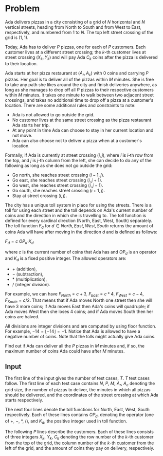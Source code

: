 # Problem

Ada delivers pizzas in a city consisting of a grid of $N$ horizontal and $N$ vertical streets, heading from North to South and from West to East, respectively, and numbered from $1$ to $N$. The top left street crossing of the grid is $(1,1)$.

Today, Ada has to deliver $P$ pizzas, one for each of $P$ customers. Each customer lives at a different street crossing; the $k$-th customer lives at street crossing $(X_k,Y_k)$ and will pay Ada $C_k$ coins after the pizza is delivered to their location.

Ada starts at her pizza restaurant at $(A_r,A_c)$ with $0$ coins and carrying $P$ pizzas. Her goal is to deliver all of the pizzas within $M$ minutes. She is free to take any path she likes around the city and finish deliveries anywhere, as long as she manages to drop off all $P$ pizzas to their respective customers within $M$ minutes. It takes one minute to walk between two adjacent street crossings, and takes no additional time to drop off a pizza at a customer's location. There are some additional rules and constraints to note:

- Ada is not allowed to go outside the grid.
- No customer lives at the same street crossing as the pizza restaurant Ada starts her trip.
- At any point in time Ada can choose to stay in her current location and not move.
- Ada can also choose not to deliver a pizza when at a customer's location.

Formally, if Ada is currently at street crossing $(i,j)$, where $i$ is $i$-th row from the top, and $j$ is $j$-th column from the left, she can decide to do any of the following as long as she does not go outside the grid:

- Go north, she reaches street crossing $(i−1,j)$.
- Go east, she reaches street crossing $(i,j+1)$.
- Go west, she reaches street crossing $(i,j−1)$.
- Go south, she reaches street crossing $(i+1,j)$.
- Stay at street crossing $(i,j)$.

The city has a unique toll system in place for using the streets. There is a toll for using each street and the toll depends on Ada's current number of coins and the direction in which she is travelling to. The toll function is defined for every cardinal direction (North, East, West, South) separately. The toll function $F_d$ for $d \in {North,East,West,South}$ returns the amount of coins Ada will have after moving in the direction $d$ and is defined as follows:

$F_d = c\ OP_d\ K_d$

where $c$ is the current number of coins that Ada has and $OP_d$ is an operator and $K_d$ is a fixed positive integer. The allowed operators are:

- $+$ (addition),
- $-$ (subtraction),
- $*$ (multiplication),
- $/$ (integer division).

For example, we can have $F_{North} = c + 3$, $F_{East} = c * 4$, $F_{West} = c - 4$, $F_{South} = c / 2$. That means that if Ada moves North one street then she will have $3$ more coins; if Ada moves East then Ada's coins will quadruple; if Ada moves West then she loses $4$ coins; and if Ada moves South then her coins are halved.

All divisions are integer divisions and are computed by using floor function. For example, $−14=⌊−14⌋=−1$. Notice that Ada is allowed to have a negative number of coins. Note that the tolls might actually give Ada coins.

Find out if Ada can deliver all the $P$ pizzas in $M$ minutes and, if so, the maximum number of coins Ada could have after $M$ minutes.

## Input

The first line of the input gives the number of test cases, $T$. $T$ test cases follow.
The first line of each test case contains $N$, $P$, $M$, $A_r$, $A_c$ denoting the grid size, the number of pizzas to deliver, the minutes in which all pizzas should be delivered, and the coordinates of the street crossing at which Ada starts respectively.

The next four lines denote the toll functions for North, East, West, South respectively. Each of these lines contains $OP_d$, denoting the operator (one of $+$, $-$, $*$, $/$), and $K_d$, the positive integer used in toll function.

The following $P$ lines describe the customers. Each of these lines consists of three integers $X_k$, $Y_k$, $C_k$ denoting the row number of the $k$-th customer from the top of the grid, the column number of the $k$-th customer from the left of the grid, and the amount of coins they pay on delivery, respectively.
